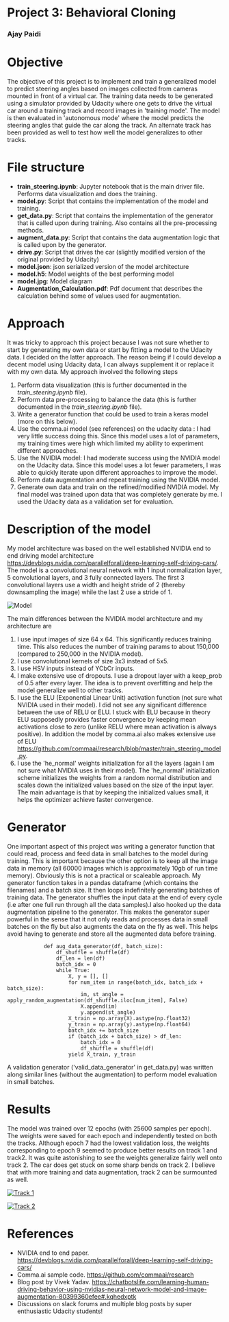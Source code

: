 # Project 3: Behavioral Cloning
### Ajay Paidi

# Objective
The objective of this project is to implement and train a generalized model to predict steering angles based on images collected from cameras mounted in front of a virtual car. The training data needs to be generated using a simulator provided by Udacity where one gets to drive the virtual car around a training track and record images in 'training mode'. The model is then evaluated in 'autonomous mode' where the model predicts the steering angles that guide the car along the track. An alternate track has been provided as well to test how well the model generalizes to other tracks.

# File structure
- **train_steering.ipynb**: Jupyter notebook that is the main driver file. Performs data visualization and does the training.
- **model.py**: Script that contains the implementation of the model and training.
- **get_data.py**: Script that contains the implementation of the generator that is called upon during training. Also contains all the pre-processing methods.
- **augment_data.py**: Script that contains the data augmentation logic that is called upon by the generator.
- **drive.py**: Script that drives the car (slightly modified version of the original provided by Udacity)
- **model.json**: json serialized version of the model architecture
- **model.h5**: Model weights of the best performing model
- **model.jpg**: Model diagram
- **Augmentation_Calculation.pdf**: Pdf document that describes the calculation behind some of values used for augmentation.

# Approach
It was tricky to approach this project because I was not sure whether to start by generating my own data or start by fitting a model to the Udacity data. I decided on the latter approach. The reason being if I could develop a decent model using Udacity data, I can always supplement it or replace it with my own data. My approach involved the following steps

1. Perform data visualization (this is further documented in the _train_steering.ipynb_ file).
2. Perform data pre-processing to balance the data (this is further documented in the _train_steering.ipynb_ file).
3. Write a generator function that could be used to train a keras model (more on this below).
4. Use the comma.ai model (see references) on the udacity data : I had very little success doing this. Since this model uses a lot of parameters, my training times were high which limited my ability to experiment different approaches.
5. Use the NVIDIA model: I had moderate success using the NVIDIA model on the Udacity data. Since this model uses a lot fewer parameters, I was able to quickly iterate upon different approaches to improve the model.
6. Perform data augmentation and repeat training using the NVIDIA model.
7. Generate own data and train on the refined/modified NVIDIA model.
My final model was trained upon data that was completely generate by me. I used the Udacity data as a validation set for evaluation.   

# Description of the model
My model architecture was based on the well established NVIDIA end to end driving model architecture https://devblogs.nvidia.com/parallelforall/deep-learning-self-driving-cars/. 
The model is a convolutional neural network with 1 input normalization layer, 5 convolutional layers, and 3 fully connected layers. The first 3 convolutional layers use a width and height stride of 2 (thereby downsampling the image) while the last 2 use a stride of 1.

![Model](./model.jpg?raw=true)

The main differences between the NVIDIA model architecture and my architecture are 

1. I use input images of size 64 x 64. This significantly reduces training time. This also reduces the number of training params to about 150,000 (compared to 250,000 in the NVIDIA model).
2. I use convolutional kernels of size 3x3 instead of 5x5.
3. I use HSV inputs instead of YCbCr inputs.
4. I make extensive use of dropouts. I use a dropout layer with a keep_prob of 0.5 after every layer. The idea is to prevent overfitting and help the model generalize well to other tracks.
5. I use the ELU (Exponential Linear Unit) activation function (not sure what NVIDIA used in their model). I did not see any significant difference between the use of RELU or ELU. I stuck with ELU because in theory ELU supposedly provides faster convergence by keeping mean activations close to zero (unlike RELU where mean activation is always positive). In addition the model by comma.ai also makes extensive use of ELU https://github.com/commaai/research/blob/master/train_steering_model.py.
6. I use the 'he_normal' weights initialization for all the layers (again I am not sure what NVIDIA uses in their model). The 'he_normal' initialization scheme initializes the weights from a random normal distribution and scales down the initialized values based on the size of the input layer. The main advantage is that by keeping the initialized values small, it helps the optimizer achieve faster convergence.

# Generator
One important aspect of this project was writing a generator function that could read, process and feed data in small batches to the model during training. This is important because the other option is to keep all the image data in memory (all 60000 images which is approximately 10gb of run time memory). Obviously this is not a practical or scaleable approach. My generator function takes in a pandas dataframe (which contains the filenames) and a batch size. It then loops indefinitely generating batches of training data. The generator shuffles the input data at the end of every cycle (i.e after one full run through all the data samples).I also hooked up the data augmentation pipeline to the generator. This makes the generator super powerful in the sense that it not only reads and processes data in small batches on the fly but also augments the data on the fly as well. This helps avoid having to generate and store all the augmented data before training.

				def aug_data_generator(df, batch_size):
					df_shuffle = shuffle(df)
					df_len = len(df)
					batch_idx = 0
					while True:
						X, y = [], []
						for num_item in range(batch_idx, batch_idx + batch_size):
							im, st_angle = apply_random_augmentation(df_shuffle.iloc[num_item], False)
							X.append(im)
							y.append(st_angle)
						X_train = np.array(X).astype(np.float32)
						y_train = np.array(y).astype(np.float64)
						batch_idx += batch_size
						if (batch_idx + batch_size) > df_len:
							batch_idx = 0
							df_shuffle = shuffle(df)
						yield X_train, y_train
		
A validation generator ('valid_data_generator' in get_data.py) was written along similar lines (without the augmentation) to perform model evaluation in small batches.

# Results
The model was trained over 12 epochs (with 25600 samples per epoch). The weights were saved for each epoch and independently tested on both the tracks. Although epoch 7 had the lowest validation loss, the weights corresponding to epoch 9 seemed to produce better results on track 1 and track2. It was quite astonishing to see the weights generalize fairly well onto track 2. The car does get stuck on some sharp bends on track 2. I believe that with more training and data augmentation, track 2 can be surmounted as well.

[![Track 1](https://img.youtube.com/vi/POhfBo7z414/0.jpg)](https://youtu.be/POhfBo7z414)

[![Track 2](https://img.youtube.com/vi/W_Kz2pVlh2U/0.jpg)](https://youtu.be/W_Kz2pVlh2U)


# References
- NVIDIA end to end paper. https://devblogs.nvidia.com/parallelforall/deep-learning-self-driving-cars/
- Comma.ai sample code. https://github.com/commaai/research
- Blog post by Vivek Yadav. https://chatbotslife.com/learning-human-driving-behavior-using-nvidias-neural-network-model-and-image-augmentation-80399360efee#.kqhedxptk
- Discussions on slack forums and multiple blog posts by super enthusiastic Udacity students!